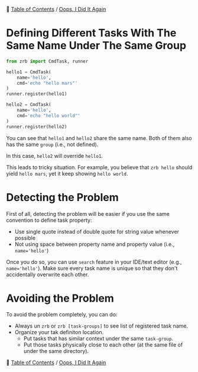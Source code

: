 🔖 [Table of Contents](../README.md) / [Oops, I Did It Again](README.md)

# Defining Different Tasks With The Same Name Under The Same Group

```python
from zrb import CmdTask, runner

hello1 = CmdTask(
    name='hello',
    cmd='echo "hello mars"'
)
runner.register(hello1)

hello2 = CmdTask(
    name='hello',
    cmd='echo "hello world"'
)
runner.register(hello2)
```

You can see that `hello1` and `hello2` share the same name. Both of them also has the same `group` (i.e., not defined).

In this case, `hello2` will override `hello1`.

This leads to tricky situation. For example, you believe that `zrb hello` should yield `hello mars`, yet it keep showing `hello world`.

# Detecting the Problem

First of all, detecting the problem will be easier if you use the same convention to define task property:
- Use single quote instead of double quote for string value whenever possible
- Not using space between property name and property value (i.e., `name='hello'`)

Once you do so, you can use `search` feature in your IDE/text editor (e.g., `name='hello'`). Make sure every task name is unique so that they don't accidentally overwrite each other.

# Avoiding the Problem

To avoid the problem completely, you can do:

- Always un `zrb` or `zrb [task-groups]` to see list of registered task name.
- Organize your tak definiton location.
    - Put tasks that has similar context under the same `task-group`.
    - Put those tasks physically close to each other (at the same file of under the same directory).


🔖 [Table of Contents](../README.md) / [Oops, I Did It Again](README.md)
